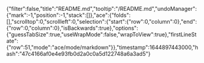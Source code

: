{"filter":false,"title":"README.md","tooltip":"/README.md","undoManager":{"mark":-1,"position":-1,"stack":[]},"ace":{"folds":[],"scrolltop":0,"scrollleft":0,"selection":{"start":{"row":0,"column":0},"end":{"row":0,"column":0},"isBackwards":true},"options":{"guessTabSize":true,"useWrapMode":false,"wrapToView":true},"firstLineState":{"row":51,"mode":"ace/mode/markdown"}},"timestamp":1644897443000,"hash":"47c4166af0e4e93fb0d2a0c0a5d122748a6a3ad5"}